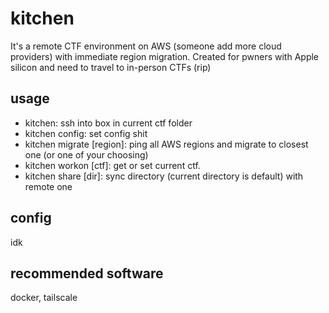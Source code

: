 # kitchen

It's a remote CTF environment on AWS (someone add more cloud providers) with immediate region migration. Created for pwners with Apple silicon and need to travel to in-person CTFs (rip)

## usage

- kitchen: ssh into box in current ctf folder
- kitchen config: set config shit
- kitchen migrate [region]: ping all AWS regions and migrate to closest one (or one of your choosing)
- kitchen workon [ctf]: get or set current ctf.
- kitchen share [dir]: sync directory (current directory is default) with remote one

## config

idk

## recommended software

docker, tailscale
